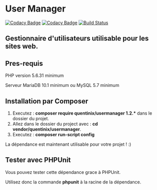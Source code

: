 User Manager
===========

[![Codacy Badge](https://api.codacy.com/project/badge/Grade/124dfab578544851bdef8c05fe0a6bc8)](https://www.codacy.com/app/Quentinix/UserManager?utm_source=github.com&utm_medium=referral&utm_content=Quentinix/UserManager&utm_campaign=badger)
[![Codacy Badge](https://api.codacy.com/project/badge/Coverage/802287394f6048669bb07ad3c294e13b)](https://www.codacy.com/app/Quentinix/UserManager?utm_source=github.com&utm_medium=referral&utm_content=Quentinix/UserManager&utm_campaign=Badge_Coverage)
[![Build Status](https://travis-ci.org/Quentinix/Wave.svg?branch=master)](https://travis-ci.org/Quentinix/Wave)

Gestionnaire d'utilisateurs utilisable pour les sites web.
----------------------------------------------------------
Pres-requis
-----------
PHP version 5.6.31 minimum

Serveur MariaDB 10.1 minimum ou MySQL 5.7 minimum

Installation par Composer
-------------------------

1. Executez : **composer require quentinix/usermanager 1.2.\*** dans le dossier du projet.
2. Allez dans le dossier du project avec : **cd vendor/quentinix/usermanager**.
3. Executez : **composer run-script config**

La dépendance est maintenant utilisable pour votre projet ! :)

Tester avec PHPUnit
-------------------

Vous pouvez tester cette dépendance grace à PHPUnit.

Utilisez donc la commande **phpunit** à la racine de la dépendance.
